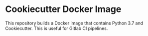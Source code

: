 # Cookiecutter Docker Image
This repository builds a Docker image that contains Python 3.7 and Cookiecutter.
This is useful for Gitlab CI pipelines.
